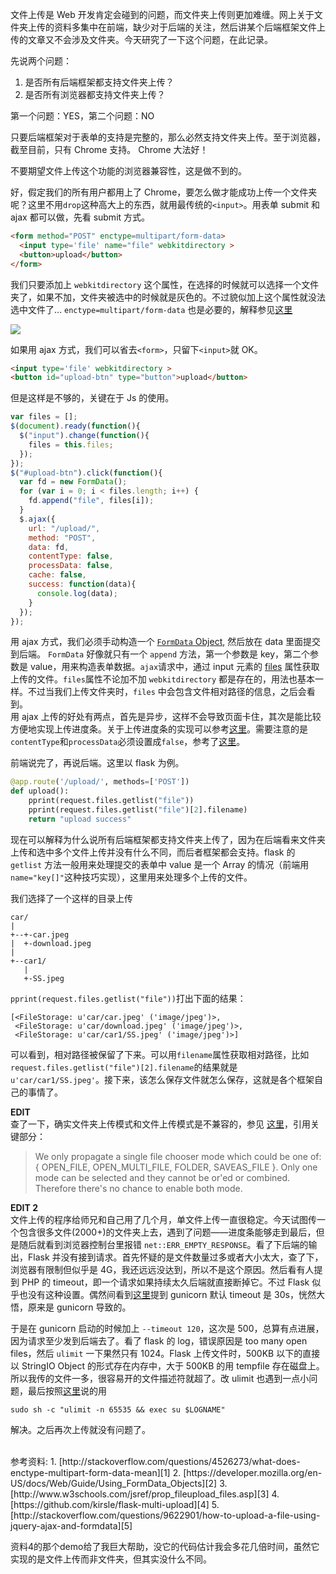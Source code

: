 文件上传是 Web 开发肯定会碰到的问题，而文件夹上传则更加难缠。网上关于文件夹上传的资料多集中在前端，缺少对于后端的关注，然后讲某个后端框架文件上传的文章又不会涉及文件夹。今天研究了一下这个问题，在此记录。

先说两个问题：

1. 是否所有后端框架都支持文件夹上传？
2. 是否所有浏览器都支持文件夹上传？

第一个问题：YES，第二个问题：NO

只要后端框架对于表单的支持是完整的，那么必然支持文件夹上传。至于浏览器，截至目前，只有 Chrome 支持。 Chrome 大法好！

不要期望文件上传这个功能的浏览器兼容性，这是做不到的。

好，假定我们的所有用户都用上了 Chrome，要怎么做才能成功上传一个文件夹呢？这里不用`drop`这种高大上的东西，就用最传统的`<input>`。用表单 submit 和 ajax 都可以做，先看 submit 方式。

```html
<form method="POST" enctype=multipart/form-data>
  <input type='file' name="file" webkitdirectory >
  <button>upload</button>
</form> 
```
我们只要添加上 `webkitdirectory` 这个属性，在选择的时候就可以选择一个文件夹了，如果不加，文件夹被选中的时候就是灰色的。不过貌似加上这个属性就没法选中文件了... `enctype=multipart/form-data` 也是必要的，解释参见[这里][1]

![](https://laike9m.com/media/content/BlogPost/images/dirup.png)

如果用 ajax 方式，我们可以省去`<form>`，只留下`<input>`就 OK。

```html
<input type='file' webkitdirectory >  
<button id="upload-btn" type="button">upload</button>  
```
但是这样是不够的，关键在于 Js 的使用。

```javascript
var files = [];
$(document).ready(function(){
  $("input").change(function(){
    files = this.files;
  });
});
$("#upload-btn").click(function(){
  var fd = new FormData();
  for (var i = 0; i < files.length; i++) {
    fd.append("file", files[i]);
  }
  $.ajax({
    url: "/upload/",
    method: "POST",
    data: fd,
    contentType: false,
    processData: false,
    cache: false,
    success: function(data){
      console.log(data);
    }
  });
});
```
用 ajax 方式，我们必须手动构造一个 [`FormData` Object][2], 然后放在 data 里面提交到后端。 `FormData` 好像就只有一个 `append` 方法，第一个参数是 key，第二个参数是 value，用来构造表单数据。`ajax`请求中，通过 input 元素的 [files][3] 属性获取上传的文件。`files`属性不论加不加 `webkitdirectory` 都是存在的，用法也基本一样。不过当我们上传文件夹时，`files` 中会包含文件相对路径的信息，之后会看到。  
用 ajax 上传的好处有两点，首先是异步，这样不会导致页面卡住，其次是能比较方便地实现上传进度条。关于上传进度条的实现可以参考[这里][4]。需要注意的是`contentType`和`processData`必须设置成`false`，参考了[这里][5]。

前端说完了，再说后端。这里以 flask 为例。

```python
@app.route('/upload/', methods=['POST'])
def upload():
    pprint(request.files.getlist("file"))
    pprint(request.files.getlist("file")[2].filename)
    return "upload success"
```

现在可以解释为什么说所有后端框架都支持文件夹上传了，因为在后端看来文件夹上传和选中多个文件上传并没有什么不同，而后者框架都会支持。flask 的 `getlist` 方法一般用来处理提交的表单中 value 是一个 Array 的情况（前端用`name="key[]"`这种技巧实现），这里用来处理多个上传的文件。

我们选择了一个这样的目录上传

```
car/
|
+--+-car.jpeg
|  +-download.jpeg
|
+--car1/
   |
   +-SS.jpeg
```

`pprint(request.files.getlist("file"))`打出下面的结果：  

```
[<FileStorage: u'car/car.jpeg' ('image/jpeg')>,
 <FileStorage: u'car/download.jpeg' ('image/jpeg')>,
 <FileStorage: u'car/car1/SS.jpeg' ('image/jpeg')>]
```
可以看到，相对路径被保留了下来。可以用`filename`属性获取相对路径，比如`request.files.getlist("file")[2].filename`的结果就是`u'car/car1/SS.jpeg'`。接下来，该怎么保存文件就怎么保存，这就是各个框架自己的事情了。

**EDIT**  
查了一下，确实文件夹上传模式和文件上传模式是不兼容的，参见 [这里][6]，引用关键部分：
> We only propagate a single file chooser mode which could be one of: { OPEN_FILE, OPEN_MULTI_FILE, FOLDER, SAVEAS_FILE }.  Only one mode can be selected and they cannot be or'ed or combined. Therefore there's no chance to enable both mode.

**EDIT 2**  
文件上传的程序给师兄和自己用了几个月，单文件上传一直很稳定。今天试图传一个包含很多文件(2000+)的文件夹上去，遇到了问题——进度条能够走到最后，但是随后就看到浏览器控制台里报错 `net::ERR_EMPTY_RESPONSE`。看了下后端的输出，Flask 并没有接到请求。首先怀疑的是文件数量过多或者大小太大，查了下，浏览器有限制但似乎是 4G，我还远远没达到，所以不是这个原因。然后看有人提到 PHP 的 timeout，即一个请求如果持续太久后端就直接断掉它。不过 Flask 似乎也没有这种设置。偶然间看到[这里][7]提到  gunicorn 默认 timeout 是 30s，恍然大悟，原来是 gunicorn 导致的。

于是在 gunicorn 启动的时候加上 `--timeout 120`，这次是 500，总算有点进展，因为请求至少发到后端去了。看了 flask 的 log，错误原因是 too many open files，然后 `ulimit` 一下果然只有 1024。Flask 上传文件时，500KB 以下的直接以 StringIO Object 的形式存在内存中，大于 500KB 的用 tempfile 存在磁盘上。所以我传的文件一多，很容易开的文件描述符就超了。改 ulimit 也遇到一点小问题，最后按照[这里][8]说的用
```
sudo sh -c "ulimit -n 65535 && exec su $LOGNAME"
```
解决。之后再次上传就没有问题了。

<br>
参考资料:  
1. [http://stackoverflow.com/questions/4526273/what-does-enctype-multipart-form-data-mean][1]  
2. [https://developer.mozilla.org/en-US/docs/Web/Guide/Using_FormData_Objects][2]  
3. [http://www.w3schools.com/jsref/prop_fileupload_files.asp][3]  
4. [https://github.com/kirsle/flask-multi-upload][4]  
5. [http://stackoverflow.com/questions/9622901/how-to-upload-a-file-using-jquery-ajax-and-formdata][5]

资料4的那个demo给了我巨大帮助，没它的代码估计我会多花几倍时间，虽然它实现的是文件上传而非文件夹，但其实没什么不同。

[1]:http://stackoverflow.com/questions/4526273/what-does-enctype-multipart-form-data-mean
[2]:https://developer.mozilla.org/en-US/docs/Web/Guide/Using_FormData_Objects
[3]:http://www.w3schools.com/jsref/prop_fileupload_files.asp
[4]:https://github.com/kirsle/flask-multi-upload
[5]:http://stackoverflow.com/questions/9622901/how-to-upload-a-file-using-jquery-ajax-and-formdata
[6]:https://code.google.com/p/chromium/issues/detail?id=59818
[7]:http://stackoverflow.com/questions/6816215/gunicorn-nginx-timeout-problem
[8]:http://stackoverflow.com/questions/17483723/command-not-found-when-using-sudo-ulimit
